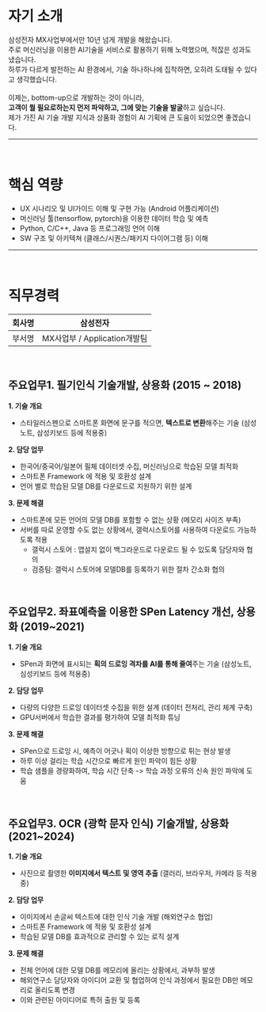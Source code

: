 # 자기 소개

삼성전자 MX사업부에서만 10년 넘게 개발을 해왔습니다.<br>
주로 머신러닝을 이용한 AI기술을 서비스로 활용하기 위해 노력했으며, 적잖은 성과도 냈습니다.<br>
하루가 다르게 발전하는 AI 환경에서, 기술 하나하나에 집착하면, 오히려 도태될 수 있다고 생각했습니다.<br><br>
이제는, bottom-up으로 개발하는 것이 아니라,<br>
**고객이 뭘 필요로하는지 먼저 파악하고, 그에 맞는 기술을 발굴**하고 싶습니다.<br>
제가 가진 AI 기술 개발 지식과 상품화 경험이 AI 기획에 큰 도움이 되었으면 좋겠습니다.<br>

---------------------------------------------------------
<br>

# 핵심 역량

* UX 시나리오 및 UI가이드 이해 및 구현 가능 (Android 어플리케이션)
* 머신러닝 툴(tensorflow, pytorch)을 이용한 데이터 학습 및 예측
* Python, C/C++, Java 등 프로그래밍 언어 이해
* SW 구조 및 아키텍쳐 (클래스/시퀀스/패키지 다이어그램 등) 이해

---------------------------------------------------------
<br>

# 직무경력

| 회사명 | 삼성전자 |
| ------| --------|
| 부서명 | MX사업부 / Application개발팀 |

<br>

## 주요업무1. 필기인식 기술개발, 상용화 (2015 ~ 2018)

**1. 기술 개요**
* 스타일러스펜으로 스마트폰 화면에 문구를 적으면, **텍스트로 변환**해주는 기술 (삼성노트, 삼성키보드 등에 적용중)

**2. 담당 업무**
* 한국어/중국어/일본어 필체 데이터셋 수집, 머신러닝으로 학습된 모델 최적화
* 스마트폰 Framework 에 적용 및 호환성 설계
* 언어 별로 학습된 모델 DB를 다운로드로 지원하기 위한 설계

**3. 문제 해결**
* 스마트폰에 모든 언어의 모델 DB를 포함할 수 없는 상황 (메모리 사이즈 부족)
* 서버를 따로 운영할 수도 없는 상황에서, 갤럭시스토어를 사용하여 다운로드 가능하도록 적용
  - 갤럭시 스토어 : 앱설치 없이 백그라운드로 다운로드 될 수 있도록 담당자와 협의
  - 검증팀: 갤럭시 스토어에 모델DB를 등록하기 위한 절차 간소화 협의

<br>

## 주요업무2. 좌표예측을 이용한 SPen Latency 개선, 상용화 (2019~2021)

**1. 기술 개요**
* SPen과 화면에 표시되는 **획의 드로잉 격차를 AI를 통해 줄여**주는 기술 (삼성노트, 심성키보드 등에 적용중)

**2. 담당 업무**
* 다량의 다양한 드로잉 데이터셋 수집을 위한 설계 (데이터 전처리, 관리 체계 구축)
* GPU서버에서 학습한 결과를 평가하여 모델 최적화 튜닝

**3. 문제 해결**
* SPen으로 드로잉 시, 예측이 어긋나 획이 이상한 방향으로 튀는 현상 발생
* 하루 이상 걸리는 학습 시간으로 빠르게 원인 파악이 힘든 상황
* 학습 샘플을 경량화하여, 학습 시간 단축 -> 학습 과정 오류의 신속 원인 파악에 도움

<br>

## 주요업무3. OCR (광학 문자 인식) 기술개발, 상용화 (2021~2024)

**1. 기술 개요**
* 사진으로 촬영한 **이미지에서 텍스트 및 영역 추출** (갤러리, 브라우저, 카메라 등 적용중)

**2. 담당 업무**
* 이미지에서 손글씨 텍스트에 대한 인식 기술 개발 (해외연구소 협업)
* 스마트폰 Framework 에 적용 및 호환성 설계
* 학습된 모델 DB를 효과적으로 관리할 수 있는 로직 설계

**3. 문제 해결**
* 전체 언어에 대한 모델 DB를 메모리에 올리는 상황에서, 과부하 발생
* 해외연구소 담당자와 아이디어 교환 및 협업하여 인식 과정에서 필요한 DB만 메모리로 올리도록 변경
* 이와 관련된 아이디어로 특허 출원 및 등록
